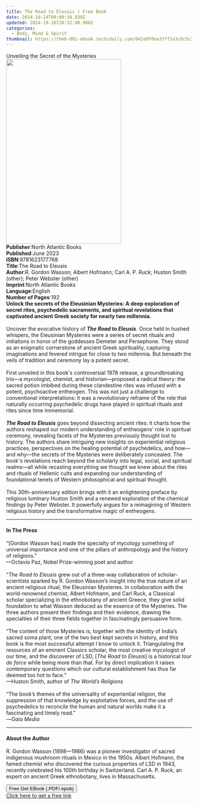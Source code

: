 ```yaml
---
title: The Road to Eleusis | Free Book
date: 2024-10-24T00:00:34.839Z
updated: 2024-10-26T20:52:00.908Z
categories:
  - Body, Mind & Spirit
thumbnail: https://thmb-001-ebook.techidaily.com/041e0f0ea3fff1e3c8c5c3f7915f8b9b2f2446d4129c51a378441aaa67e95bea.jpg
---
```

<main id="book-container">
  <div class="flex flex-col">
    <div class="book-brief flex-1 py-6 px-4 sm:p-6 md:py-10 md:px-8">
      <!-- brief-->
      <div class="book-brief-main">Unveiling the Secret of the Mysteries</div>
    </div>
    <div
      class="book-meta-info flex-1 grid gap-4 col-start-1 col-end-3 row-start-1 sm:mb-6 sm:grid-cols-4 lg:gap-6 lg:col-start-2 lg:row-end-6 lg:row-span-6 lg:mb-0"
    >
      <div
        class="book-meta-info-left place-content-center mt-4 p-4 text-sm leading-6 col-start-2 col-span-2 dark:text-slate-400"
      >
        <img
          class="w-full h-500 object-cover rounded-lg sm:h-255 sm:col-span-2 lg:col-span-full"
          src="https://img-001-ebook.techidaily.com/35f96785b833cd2fe8950f42ca5320cad3311a1f66e6361e06378d98824af2ec.jpg"
          alt=""
          width="312"
          height="500"
        />
      </div>
      <div
        class="book-meta-info-right mt-2 col-start-1 row-start-2 col-span-3 self-center"
      >
        <!-- meta data  -->
        <div class="flex flex-col px-4 md:px-8">
          <div class="flex-1">
            <strong>Publisher</strong>:<span class="px-2"
              >North Atlantic Books</span
            >
          </div>
          <div class="flex-1">
            <strong>Published</strong>:<span class="px-2">June 2023</span>
          </div>
          <div class="flex-1">
            <strong>ISBN</strong>:<span class="px-2">9781623177768</span>
          </div>
          <div class="flex-1">
            <strong>Title</strong>:<span class="px-2">The Road to Eleusis</span>
          </div>
          <div class="flex-1">
            <strong>Author</strong>:<span class="px-2"
              >R. Gordon Wasson; Albert Hofmann; Carl A. P. Ruck; Huston Smith
              (other); Peter Webster (other)</span
            >
          </div>
          <div class="flex-1">
            <strong>Imprint</strong>:<span class="px-2"
              >North Atlantic Books</span
            >
          </div>
          <div class="flex-1">
            <strong>Language</strong>:<span class="px-2">English</span>
          </div>
          <div class="flex-1">
            <strong>Number of Pages</strong>:<span class="px-2">192</span>
          </div>
        </div>
      </div>
    </div>
    <div class="book-description flex-1 py-6 px-4 sm:p-6 md:py-10 md:px-8">
      <div class="book-description-main">
        <div accordion-content="" id="description">
          <b
            >Unlock the secrets of the Eleusinian Mysteries: A deep exploration
            of secret rites, psychedelic sacraments, and spiritual revelations
            that captivated ancient Greek society for nearly two millennia.</b
          ><br /><br />Uncover the evocative history of
          <i><b>The Road to Eleusis</b></i
          >. Once held in hushed whispers, the Eleusinian Mysteries were a
          series of secret rituals and initiations in honor of the goddesses
          Demeter and Persephone. They stood as an enigmatic cornerstone of
          ancient Greek spirituality, capturing imaginations and fevered
          intrigue for close to two millennia. But beneath the veils of
          tradition and ceremony lay a potent secret.<br /><br />First unveiled
          in this book's controversial 1978 release, a groundbreaking trio—a
          mycologist, chemist, and historian—proposed a radical theory: the
          sacred potion imbibed during these clandestine rites was infused with
          a potent, psychoactive entheogen. This was not just a challenge to
          conventional interpretations: it was a revolutionary reframe of the
          role that naturally occurring psychedelic drugs have played in
          spiritual rituals and rites since time immemorial.<br /><br /><i
            ><b>The Road to Eleusis</b></i
          >
          goes beyond dissecting ancient rites: it charts how the authors
          reshaped our modern understanding of entheogens' role in spiritual
          ceremony, revealing facets of the Mysteries previously thought lost to
          history. The authors share intriguing new insights on experiential
          religious practices, perspectives on the healing potential of
          psychedelics, and how—and why—the secrets of the Mysteries were
          deliberately concealed. The book's revelations reach beyond the
          scholarly into legal, social, and spiritual realms—all while recasting
          everything we thought we knew about the rites and rituals of Hellenic
          cults and expanding our understanding of foundational tenets of
          Western philosophical and spiritual thought.<br /><br />This
          30th-anniversary edition brings with it an enlightening preface by
          religious luminary Huston Smith and a renewed exploration of the
          chemical findings by Peter Webster. It powerfully argues for a
          reimagining of Western religious history and the transformative magic
          of entheogens.
        </div>
        <div class="accordion-fader"></div>
      </div>
    </div>
    <div class="book-excerpts flex-1 py-6 px-4 sm:p-6 md:py-10 md:px-8">
      <!-- excerpts-->
      <div class="book-excerpts-main">
        <hr />
        <h4 class="placeholder placeholder-heading">
          <span>In The Press</span>
        </h4>
        <p>
          “[Gordon Wasson has] made the specialty of mycology something of
          universal importance and one of the pillars of anthropology and the
          history of religions.” <br />
          —Octavio Paz, Nobel Prize-winning poet and author<br />
          &nbsp;<br />
          “<i>The Road to Eleusis</i> grew out of a three-way collaboration of
          scholar-scientists sparked by R. Gordon Wasson’s insight into the true
          nature of an ancient religious ritual, the Eleusinian Mysteries. In
          collaboration with the world-renowned chemist, Albert Hofmann, and
          Carl Ruck, a Classical scholar specializing in the ethnobotany of
          ancient Greece, they give solid foundation to what Wasson deduced as
          the essence of the Mysteries. The three authors present their findings
          and their evidence, drawing the specialties of their three fields
          together in fascinatingly persuasive form.<br />
          &nbsp;<br />
          “The content of those Mysteries is, together with the identity of
          India’s sacred soma plant, one of the two best kept secrets in
          history, and this book is the most successful attempt I know to unlock
          it. Triangulating the resources of an eminent Classics scholar, the
          most creative mycologist of our time, and the discoverer of LSD, [<i
            >The Road to Eleusis</i
          >] is a historical <i>tour de force</i> while being more than that.
          For by direct implication it raises contemporary questions which our
          cultural establishment has thus far deemed too hot to face.” <br />
          —Huston Smith, author of <i>The World’s Religions</i><br />
          &nbsp;<br />
          “The book’s themes of the universality of experiential religion, the
          suppression of that knowledge by exploitative forces, and the use of
          psychedelics to reconcile the human and natural worlds make it a
          fascinating and timely read.” <br />
          —<i>Gaia Media</i>
        </p>
      </div>
    </div>
    <div class="book-about-author flex-1 py-6 px-4 sm:p-6 md:py-10 md:px-8">
      <!-- about author-->
      <div class="book-main-author-main">
        <hr />
        <h4 class="placeholder placeholder-heading">
          <span>About the Author</span>
        </h4>
        <p>
          R. Gordon Wasson (1898—1986) was a pioneer investigator of sacred
          indigenous mushroom rituals in Mexico in the 1950s. Albert Hofmann,
          the famed chemist who discovered the curious properties of LSD in
          1943, recently celebrated his 100th birthday in Switzerland. Carl A.
          P. Ruck, an expert on ancient Greek ethnobotany, lives in
          Massachusetts.
        </p>
      </div>
    </div>
    <div class="book-free-get flex-1 py-6 px-4 sm:p-6 md:py-10 md:px-8">
      <button
        id="btn-free-get"
        class="bg-blue-500 hover:bg-blue-700 text-white font-bold py-2 px-4 rounded"
      >
        Free Get EBook (.PDF/.epub)
      </button>
      <div id="countdown-display" class="px-2 text-lg mt-2"></div>
      <a
        id="free-link"
        class="hidden bg-blue-500 hover:bg-blue-700 text-white font-bold py-2 px-4 rounded"
        href="https://www.ebooks.com/en-us/book/210829181/the-road-to-eleusis/r-gordon-wasson/"
        target="_blank"
        >Click here to get a free link</a
      >
    </div>
    <script>
      let countdownTime = 0;
      let countdownInterval = null;
      document
        .getElementById('btn-free-get')
        .addEventListener('click', startCountdown);
      function startCountdown() {
        countdownTime = new Date().getTime() + 60000 * 3;
        countdownInterval = setInterval(updateCountdown, 1000);
        document.getElementById('btn-free-get').disabled = true;
        document
          .getElementById('btn-free-get')
          .classList.add('bg-gray-500', 'cursor-not-allowed');
      }
      function updateCountdown() {
        let currentTime = new Date().getTime();
        let timeLeft = countdownTime - currentTime;
        let secondsLeft = Math.floor(timeLeft / 1000);
        document.getElementById('countdown-display').innerHTML =
          `Remaining time: ${secondsLeft} seconds.`;
        if (secondsLeft <= 0) {
          clearInterval(countdownInterval);
          document.getElementById('btn-free-get').classList.add('hidden');
          document.getElementById('free-link').classList.remove('hidden');
          document.getElementById('countdown-display').innerHTML = '';
        }
      }
    </script>
  </div>
</main>

<ins class="adsbygoogle"
      style="display:block"
      data-ad-client="ca-pub-7571918770474297"
      data-ad-slot="8358498916"
      data-ad-format="auto"
      data-full-width-responsive="true"></ins>
    